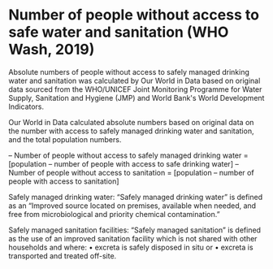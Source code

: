 # Number of people without access to safe water and sanitation (WHO Wash, 2019)

Absolute numbers of people without access to safely managed drinking water and sanitation was calculated by Our World in Data based on original data sourced from the WHO/UNICEF Joint Monitoring Programme for Water Supply, Sanitation and Hygiene (JMP) and World Bank's World Development Indicators.

Our World in Data calculated absolute numbers based on original data on the number with access to safely managed drinking water and sanitation, and the total population numbers.

– Number of people without access to safely managed drinking water = [population – number of people with access to safe drinking water]
– Number of people without access to sanitation = [population – number of people with access to sanitation]

Safely managed drinking water: “Safely managed drinking water” is defined as an “Improved source located on premises, available when needed, and free from microbiological and priority chemical contamination.”

Safely managed sanitation facilities: “Safely managed sanitation” is defined as the use of an improved sanitation facility which is not shared with other households and where:
• excreta is safely disposed in situ or
• excreta is transported and treated off-site.
